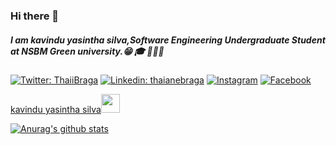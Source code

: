 ### Hi there 👋
##### I am kavindu yasintha silva,Software Engineering Undergraduate Student  at NSBM Green university.😁 🎓 👨🏻‍💻


[![Twitter: ThaiiBraga](https://img.shields.io/twitter/follow/KYasintha?style=social)](https://twitter.com/KYasintha)
[![Linkedin: thaianebraga](https://img.shields.io/badge/-kavinduyasintha-blue?style=flat-square&logo=Linkedin&logoColor=white&link=https://www.linkedin.com/in/s-kavindu-yasintha-sliva)](https://www.linkedin.com/in/s-kavindu-yasintha-sliva)
<a href="https://www.instagram.com/_k.yasintha_silva_/" target="_blank"><img src="https://img.shields.io/badge/Instagram-%23E4405F.svg?&style=flat-square&logo=instagram&logoColor=white" alt="Instagram"></a>
<a href="https://www.facebook.com/skysilva00" target="_blank"><img src="https://img.shields.io/badge/Facebook-%231877F2.svg?&style=flat-square&logo=facebook&logoColor=white" alt="Facebook"></a>

<a href="https://kavinduyasintha.tech/">kavindu yasintha silva</a><img src="https://media.giphy.com/media/WUlplcMpOCEmTGBtBW/giphy.gif" width="30"> 
</em>

[![Anurag's github stats](https://github-readme-stats.vercel.app/api?username=kavindyasinthasilva)](https://github.com/anuraghazra/github-readme-stats)

<!--
**kavindyasinthasilva/kavindyasinthasilva** is a ✨ _special_ ✨ repository because its `README.md` (this file) appears on your GitHub profile.

##### I am kavindu yasintha silva,Software Engineering Undergraduate  at NSBM Green university.

